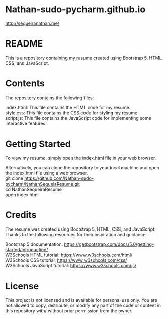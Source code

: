 # Nathan-sudo-pycharm.github.io<br>
http://sequeiranathan.me/<br>

# README
This is a repository containing my resume created using Bootstrap 5, HTML, CSS, and JavaScript.

# Contents
The repository contains the following files:

index.html: This file contains the HTML code for my resume.<br>
style.css: This file contains the CSS code for styling my resume.<br>
script.js: This file contains the JavaScript code for implementing some interactive features.<br>

# Getting Started<br>
To view my resume, simply open the index.html file in your web browser.<br>


Alternatively, you can clone the repository to your local machine and open the index.html file using a web browser.<br>
git clone https://github.com/Nathan-sudo-pycharm/NathanSequeiaResume.git<br>
cd NathanSequeiraResume<br>
open index.html<br>

# Credits<br>
The resume was created using Bootstrap 5, HTML, CSS, and JavaScript. Thanks to the following resources for their inspiration and guidance.<br>

Bootstrap 5 documentation: https://getbootstrap.com/docs/5.0/getting-started/introduction/<br>
W3Schools HTML tutorial: https://www.w3schools.com/html/<br>
W3Schools CSS tutorial: https://www.w3schools.com/css/<br>
W3Schools JavaScript tutorial: https://www.w3schools.com/js/<br>

# License<br>
This project is not licensed and is available for personal use only. You are not allowed to copy, distribute, or modify any part of the code or content in this repository with/ without  prior permission from the owner.
